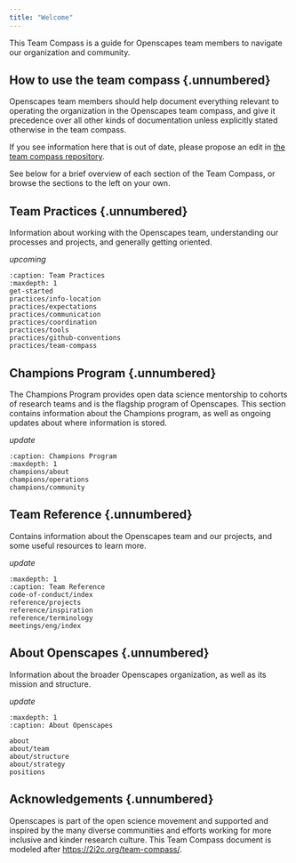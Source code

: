 ```yaml
---
title: "Welcome"
---
```


This Team Compass is a guide for Openscapes team members to navigate our organization and community. 

## How to use the team compass {.unnumbered} 

Openscapes team members should help document everything relevant to operating the organization in the Openscapes team compass, and give it precedence over all other kinds of documentation unless explicitly stated otherwise in the team compass.

If you see information here that is out of date, please propose an edit in [the team compass repository](https://github.com/2i2c-org/team-compass).

See below for a brief overview of each section of the Team Compass, or browse the sections to the left on your own.

## Team Practices {.unnumbered} 

Information about working with the Openscapes team, understanding our processes and projects, and generally getting oriented.

*upcoming*
```{toctree}
:caption: Team Practices
:maxdepth: 1
get-started
practices/info-location
practices/expectations
practices/communication
practices/coordination
practices/tools
practices/github-conventions
practices/team-compass
```

## Champions Program {.unnumbered} 

The Champions Program provides open data science mentorship to cohorts of research teams and is the flagship program of Openscapes. 
This section contains information about the Champions program, as well as ongoing updates about where information is stored.

*update*
```{toctree}
:caption: Champions Program
:maxdepth: 1
champions/about
champions/operations
champions/community
```

## Team Reference {.unnumbered} 

Contains information about the Openscapes team and our projects, and some useful resources to learn more.

*update*
```{toctree}
:maxdepth: 1
:caption: Team Reference
code-of-conduct/index
reference/projects
reference/inspiration
reference/terminology
meetings/eng/index
```

## About Openscapes {.unnumbered} 

Information about the broader Openscapes organization, as well as its mission and structure.

*update*
```{toctree}
:maxdepth: 1
:caption: About Openscapes

about
about/team
about/structure
about/strategy
positions
```

## Acknowledgements {.unnumbered} 

Openscapes is part of the open science movement and supported and inspired by the many diverse communities and efforts working for more inclusive and kinder research culture.
This Team Compass document is modeled after <https://2i2c.org/team-compass/>.


<!---
hmm html comments don't seem to work
--->